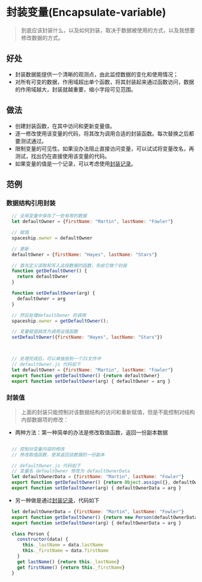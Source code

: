 # 封装变量(Encapsulate-variable)

> 到底应该封装什么，以及如何封装，取决于数据被使用的方式，以及我想要修改数据的方式。
## 好处

- 封装数据能提供一个清晰的观测点，由此监控数据的变化和使用情况；
- 对所有可变的数据，作用域超出单个函数，将其封装起来通过函数访问，数据的作用域越大，封装就越重要，缩小字段可见范围。

## 做法

- 创建封装函数，在其中访问和更新变量值。
- 逐一修改使用该变量的代码，将其改为调用合适的封装函数。每次替换之后都要测试通过。
- 限制变量的可见性。如果没办法阻止直接访问变量，可以试试将变量改名，再测试，找出仍在直接使用该变量的代码。
- 如果变量的值是一个记录，可以考虑使用[封装记录](refactoring/encapsulate/encapsulate-record)。

## 范例


### 数据结构引用封装

```js
  // 全局变量中保存了一些有用的数据
  let defaultOwner = {firstName: "Martin", lastName: "Fowler"}

  // 赋值
  spaceship.owner = defaultOwner

  // 更新
  defaultOwner = {firstName: "Hayes", lastName: "Stars"}

  // 首先定义读取和写入这段数据的函数，先给它做个封装
  function getDefaultOwner() {
    return defaultOwner
  }

  function setDefaultOwner(arg) {
    defaultOwner = arg
  }

  // 然后处理defaultOwner 的调用
  spaceship.owner = getDefaultOwner();

  // 变量赋值就改为调用设值函数
  setDefaultOwner({firstName: "Hayes", lastName: "Stars"})



  // 处理完成后，可以单独放到一个JS文件中
  // defaultOwner.js 代码如下
  let defaultOwner = {firstName: "Martin", lastName: "Fowler"}
  export function getDefaultOwner() {return defaultOwner}
  export function setDefaultOwner(arg) { defaultOwner = arg }

```

### 封装值
> 上面的封装只能控制对该数据结构的访问和重新赋值，但是不能控制对结构内部数据项的修改：

- 两种方法：第一种简单的办法是修改取值函数，返回一份副本数据

```js

  // 控制对变量内容的修改
  // 修改取值函数，使其返回该数据的一份副本

  // defaultOwner.js 代码如下
  // 变量名 defaultOwner 修改为 defaultOwnerData 
  let defaultOwnerData = {firstName: "Martin", lastName: "Fowler"}
  export function getDefaultOwner() {return Object.assign({}, defaultOwnerData)} // 使用副本则不会影响到共享的这份数据
  export function setDefaultOwner(arg) { defaultOwnerData = arg }

```

- 另一种做是通过[封装记录](refactoring/encapsulate/encapsulate-record)，代码如下

```js
  let defaultOwnerData = {firstName: "Martin", lastName: "Fowler"}
  export function getDefaultOwner() {return new Person(defaultOwnerData)} 
  export function setDefaultOwner(arg) { defaultOwnerData = arg }

  class Person {
    constructor(data) {
      this._lastName = data.lastName
      this._firstName = data.firstName
    }
    get lastName() {return this._lastName}
    get firstName() {return this._firstName}
  }
```
